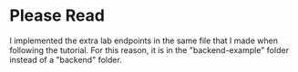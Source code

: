 # Please Read
I implemented the extra lab endpoints in the same file that I made when following the tutorial.
For this reason, it is in the "backend-example" folder instead of a "backend" folder.
